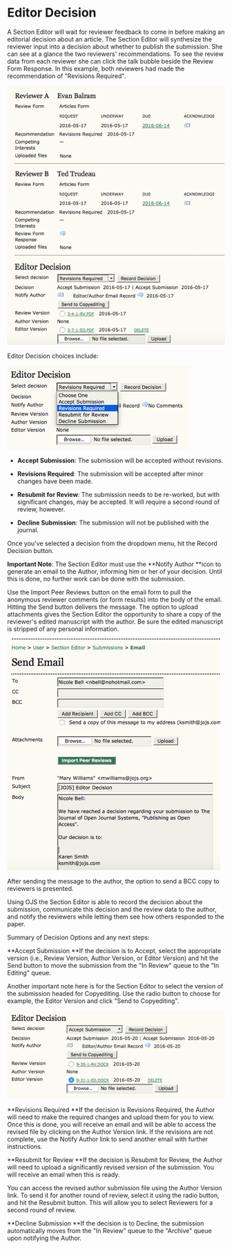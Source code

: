 # Editor Decision



A Section Editor will wait for reviewer feedback to come in before making an editorial decision about an article. The Section Editor will synthesize the reviewer input into a decision about whether to publish the submission. She can see at a glance the two reviewers' recommendations. To see the review data from each reviewer she can click the talk bubble beside the Review Form Response. In this example, both reviewers had made the recommendation of "Revisions Required".

![Section Editor Decision](images/chapter8/section_editor_decision.png)



Editor Decision choices include:

![Editor Decisions](images/chapter8/section_13.png)

* **Accept Submission**: The submission will be accepted without revisions.

* **Revisions Required**: The submission will be accepted after minor changes have been made.

* **Resubmit for Review**: The submission needs to be re-worked, but with significant changes, may be accepted. It will require a second round of review, however.

* **Decline Submission**: The submission will not be published with the journal.

Once you've selected a decision from the dropdown menu, hit the Record Decision button.

**Important Note**: The Section Editor must use the **Notify Author **icon to generate an email to the Author, informing him or her of your decision. Until this is done, no further work can be done with the submission. 

Use the Import Peer Reviews button on the email form to pull the anonymous reviewer comments (or form results) into the body of the email. Hitting the Send button delivers the message. The option to upload attachments gives the Section Editor the opportunity to share a copy of the reviewer's edited manuscript with the author. Be sure the edited manuscript is stripped of any personal information. 

![Author Email](images/chapter8/section_14.png)

After sending the message to the author, the option to send a BCC copy to reviewers is presented.

Using OJS the Section Editor is able to record the decision about the submission, communicate this decision and the review data to the author, and notify the reviewers while letting them see how others responded to the paper.



Summary of Decision Options and any next steps:

**Accept Submission
**If the decision is to Accept, select the appropriate version (i.e., Review Version, Author Version, or Editor Version) and hit the Send button to move the submission from the "In Review" queue to the "In Editing" queue.

Another important note here is for the Section Editor to select the version of the submission headed for Copyediting. Use the radio button to choose for example, the Editor Version and click "Send to Copyediting".


![Send to Copyediting](images/chapter8/editor_send_to_copyedit.png)





**Revisions Required
**If the decision is Revisions Required, the Author will need to make the required changes and upload them for you to view. Once this is done, you will receive an email and will be able to access the revised file by clicking on the Author Version link.
If the revisions are not complete, use the Notify Author link to send another email with further instructions.


**Resubmit for Review
**If the decision is Resubmit for Review, the Author will need to upload a significantly revised version of the submission. You will receive an email when this is ready.

You can access the revised author submission file using the Author Version link. To send it for another round of review, select it using the radio button, and hit the Resubmit button.
This will allow you to select Reviewers for a second round of review.

**Decline Submission
**If the decision is to Decline, the submission automatically moves from the "In Review" queue to the "Archive" queue upon notifying the Author.